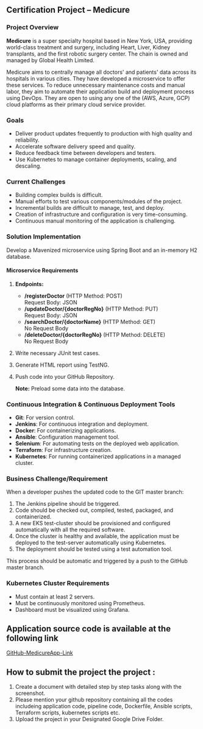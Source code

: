 ## Certification Project – Medicure


### Project Overview

**Medicure** is a super specialty hospital based in New York, USA, providing world-class treatment and surgery, including Heart, Liver, Kidney transplants, and the first robotic surgery center. The chain is owned and managed by Global Health Limited.

Medicure aims to centrally manage all doctors' and patients' data across its hospitals in various cities. They have developed a microservice to offer these services. To reduce unnecessary maintenance costs and manual labor, they aim to automate their application build and deployment process using DevOps. They are open to using any one of the (AWS, Azure, GCP) cloud platforms as their primary cloud service provider.

### Goals

- Deliver product updates frequently to production with high quality and reliability.
- Accelerate software delivery speed and quality.
- Reduce feedback time between developers and testers.
- Use Kubernetes to manage container deployments, scaling, and descaling.

### Current Challenges

- Building complex builds is difficult.
- Manual efforts to test various components/modules of the project.
- Incremental builds are difficult to manage, test, and deploy.
- Creation of infrastructure and configuration is very time-consuming.
- Continuous manual monitoring of the application is challenging.

### Solution Implementation

Develop a Mavenized microservice using Spring Boot and an in-memory H2 database.

#### Microservice Requirements

1. **Endpoints:**
   - **/registerDoctor** (HTTP Method: POST)  
     Request Body: JSON
   - **/updateDoctor/{doctorRegNo}** (HTTP Method: PUT)  
     Request Body: JSON
   - **/searchDoctor/{doctorName}** (HTTP Method: GET)  
     No Request Body
   - **/deleteDoctor/{doctorRegNo}** (HTTP Method: DELETE)  
     No Request Body

2. Write necessary JUnit test cases.
3. Generate HTML report using TestNG.
4. Push code into your GitHub Repository.
   
   **Note:** Preload some data into the database.

### Continuous Integration & Continuous Deployment Tools

- **Git**: For version control.
- **Jenkins**: For continuous integration and deployment.
- **Docker**: For containerizing applications.
- **Ansible**: Configuration management tool.
- **Selenium**: For automating tests on the deployed web application.
- **Terraform**: For infrastructure creation.
- **Kubernetes**: For running containerized applications in a managed cluster.

### Business Challenge/Requirement

When a developer pushes the updated code to the GIT master branch:
1. The Jenkins pipeline should be triggered.
2. Code should be checked out, compiled, tested, packaged, and containerized.
3. A new EKS test-cluster should be provisioned and configured automatically with all the required software.
4. Once the cluster is healthy and available, the application must be deployed to the test-server automatically using Kubernetes.
5. The deployment should be tested using a test automation tool.

This process should be automatic and triggered by a push to the GitHub master branch.

### Kubernetes Cluster Requirements

- Must contain at least 2 servers.
- Must be continuously monitored using Prometheus.
- Dashboard must be visualized using Grafana.

## Application source code is available at the following link
[GitHub-MedicureApp-Link](https://github.com/shubhamkushwah123/medicure-app.git)

## How to submit the project the project : 

1. Create a document with detailed step by step tasks along with the screenshot. 
2. Please mention your github repository containing all the codes includeing application code, pipeline code, Dockerfile, Ansible scripts, Terraform scripts, kubernetes scripts etc.
3. Upload the project in your Designated Google Drive Folder.
